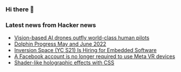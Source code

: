 ### Hi there 👋

<!--
**arashid-sh/arashid-sh** is a ✨ _special_ ✨ repository because its `README.md` (this file) appears on your GitHub profile.

Here are some ideas to get you started:

- 🔭 I’m currently working on ...
- 🌱 I’m currently learning ...
- 👯 I’m looking to collaborate on ...
- 🤔 I’m looking for help with ...
- 💬 Ask me about ...
- 📫 How to reach me: ...
- 😄 Pronouns: ...
- ⚡ Fun fact: ...
-->

### Latest news from Hacker news
<!-- BLOG-POST-LIST:START -->
- [Vision-based AI drones outfly world-class human pilots](https://spectrum.ieee.org/zurich-autonomous-drone-race)
- [Dolphin Progress May and June 2022](https://dolphin-emu.org/blog/2022/07/07/dolphin-progress-report-may-and-june-2022/)
- [Inversion Space &lpar;YC S21&rpar; Is Hiring for Embedded Software](https://boards.greenhouse.io/inversionspace/jobs/4022300005)
- [A Facebook account is no longer required to use Meta VR devices](https://www.oculus.com/blog/meta-accounts/)
- [Shader-like holographic effects with CSS](https://robbowen.digital/wrote-about/css-blend-mode-shaders/)
<!-- BLOG-POST-LIST:END -->
